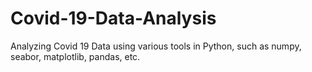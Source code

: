 # Covid-19-Data-Analysis
Analyzing Covid 19 Data using various tools in Python, such as numpy, seabor, matplotlib, pandas, etc.
